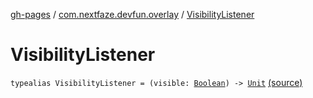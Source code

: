 [gh-pages](../index.md) / [com.nextfaze.devfun.overlay](index.md) / [VisibilityListener](./-visibility-listener.md)

# VisibilityListener

`typealias VisibilityListener = (visible: `[`Boolean`](https://kotlinlang.org/api/latest/jvm/stdlib/kotlin/-boolean/index.html)`) -> `[`Unit`](https://kotlinlang.org/api/latest/jvm/stdlib/kotlin/-unit/index.html) [(source)](https://github.com/NextFaze/dev-fun/tree/master/devfun/src/main/java/com/nextfaze/devfun/overlay/OverlayWindow.kt#L42)